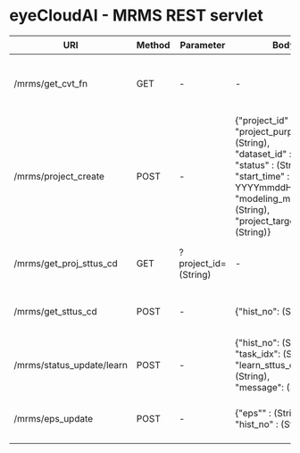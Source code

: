 # eyeCloudAI - MRMS REST servlet
|URI|Method|Parameter|Body|Return|설명|
|---|------|---------|----|------|---|
|/mrms/get_cvt_fn|GET|-|-| - success : List<Json> Format (String) </br> - error : "error"|변환함수 리스트|
|/mrms/project_create|POST|-|{"project_id" : (String), </br> "project_purpose_cd" : (String), </br> "dataset_id" : (String), </br> "status" : (String), </br> "start_time" : (String, YYYYmmddHHMMSS), </br> "modeling_mode" : (String), </br> "project_target_data" : (String)}| - success : "1" </br> - error : "error" |Insert New Project|
|/mrms/get_proj_sttus_cd|GET|?project_id=(String)|-|- success : Status(String) </br> - error : "error" |Get project Status Code|
|/mrms/get_sttus_cd|POST|-|{"hist_no": (String)}|- success : Status(String) </br> - error : "error" |Get Learning Status Code|
|/mrms/status_update/learn|POST|-|{"hist_no": (String), </br> "task_idx": (String),  </br> "learn_sttus_cd": (String),  </br> "message": (String)}|- success : "1" </br> - error : "error" |Update Learning Status Code|
|/mrms/eps_update|POST|-|{"eps"" : (String), </br> "hist_no" : (String)}|- success : "1" </br> - error : "error" |Update EPS(Events Per Second)|
